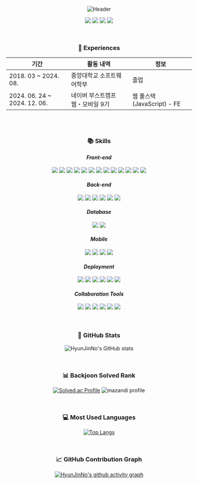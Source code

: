 <div align="center">

![Header](https://capsule-render.vercel.app/api?type=waving&color=0:feac5e,50:c779d0,100:4bc0c8&height=220&text=HyunJinNo's%20GitHub&fontSize=50&fontColor=FFFFFF)

<a href="https://hyunjinno.github.io/" target="_blank"><img src="https://img.shields.io/badge/GitHub%20Blog-CC0000?logo=Jekyll&logoColor=white"/></a> <a href="https://hyunjinno.notion.site/3d1e9d32612740b8a5b7be16f5156d94" target="_blank"><img src="https://img.shields.io/badge/Notion-000000?logo=Notion&logoColor=white"/></a> <a href="https://www.figma.com/design/holMZu0fmxxQQOLJy3d0Wg/HyunJinNo's-R%C3%A9sum%C3%A9?node-id=0-1&p=f&t=WK5OJVTZA62yFb9Y-0" target="_blank"><img src="https://img.shields.io/badge/Résumé-F24E1E?logo=Figma&logoColor=white"/></a> <a href="https://www.figma.com/slides/crcjf68QabCbR1LQC18bE1/HyunJinNo's-Portfolio?node-id=1-303&t=EH7GJPvEhjEdV8IJ-0" target="_blank"><img src="https://img.shields.io/badge/Portfolio-F24E1E?logo=Figma&logoColor=white"/></a>

  <br />

  <h3>📅 Experiences</h3>

| 기간                         | 활동 내역                        | 정보                       |
| ---------------------------- | -------------------------------- | -------------------------- |
| 2018. 03 ~ 2024. 08.         | 중앙대학교 소프트웨어학부        | 졸업                       |
| 2024. 06. 24 ~ 2024. 12. 06. | 네이버 부스트캠프 웹・모바일 9기 | 웹 풀스택(JavaScript) - FE |

  <br/>
  <br/>

  <h3>📚 Skills</h3>

  <h4><b><i>Front-end</i></b></h4>
  <img src="https://img.shields.io/badge/HTML5-E34F26?logo=html5&logoColor=white"/>
  <img src="https://img.shields.io/badge/CSS3-1572B6?logo=css3&logoColor=white"/>
  <img src="https://img.shields.io/badge/JavaScript-F7DF1E?logo=JavaScript&logoColor=FFFFFF"/> 
  <img src="https://img.shields.io/badge/TypeScript-3178C6?logo=Typescript&logoColor=white"/>
  <img src="https://img.shields.io/badge/Tailwind%20CSS-%2338B2AC.svg?logo=tailwind-css&logoColor=white" />
  <img src="https://img.shields.io/badge/React-%2320232a.svg?logo=react&logoColor=%2361DAFB"/>
  <img src="https://img.shields.io/badge/Next.js-000000?logo=Next.js&logoColor=white" />
  <img src="https://img.shields.io/badge/-React%20Query-FF4154?logo=react%20query&logoColor=white" />
  <img src="https://img.shields.io/badge/Redux-%23593d88.svg?logo=redux&logoColor=white" />
  <img src="https://img.shields.io/badge/Zustand-%23593d88.svg?logo=react&logoColor=white" />
  <img src="https://img.shields.io/badge/Zod-FF4154?logo=zod&logoColor=white"/> <img src="https://img.shields.io/badge/React%20Hook%20Form-%23EC5990.svg?logo=reacthookform&logoColor=white"/> <img src="https://img.shields.io/badge/Framer%20Motion-0055FF?logo=Framer&logoColor=white"/>

  <h4><b><i>Back-end</i></b></h4>
  <img src="https://img.shields.io/badge/Node.js-339933?logo=Node.js&logoColor=white"/>
  <img src="https://img.shields.io/badge/Express-000000?logo=Express&logoColor=white"/>
  <img src="https://img.shields.io/badge/NestJS-%23E0234E.svg?logo=nestjs&logoColor=white"/>
  <img src="https://img.shields.io/badge/TypeORM-FF4716?logo=typeorm&logoColor=white"/>
  <img src="https://img.shields.io/badge/Python-3776AB?logo=Python&logoColor=FFFFFF"/>
  <img src="https://img.shields.io/badge/Flask-000000?logo=Flask&logoColor=FFFFFF"/>

  <h4><b><i>Database</i></b></h4>
  <img src="https://img.shields.io/badge/MySQL-4479A1?logo=MySQL&logoColor=FFFFFF"/>
  <img src="https://img.shields.io/badge/MariaDB-003545?logo=MariaDB&logoColor=FFFFFF"/>

  <h4><b><i>Mobile</i></b></h4>
  <img src="https://img.shields.io/badge/Android-3DDC84?logo=Android&logoColor=FFFFFF"/>
  <img src="https://img.shields.io/badge/Kotlin-7F52FF?logo=Kotlin&logoColor=FFFFFF"/>
  <img src="https://img.shields.io/badge/Java-%23ED8B00.svg?logo=openjdk&logoColor=white" />
  <img src="https://img.shields.io/badge/React_Native-%2320232a.svg?logo=react&logoColor=%2361DAFB" />

  <h4><b><i>Deployment</i></b></h4>
  <img src="https://img.shields.io/badge/Raspberry%20Pi-A22846?logo=Raspberry%20Pi&logoColor=FFFFFF"/>
  <img src="https://img.shields.io/badge/Amazon%20EC2-FF9900?logo=amazonec2&logoColor=white"/>
  <img src="https://img.shields.io/badge/Vercel-000000?logo=Vercel&logoColor=white"/>    
  <img src="https://img.shields.io/badge/Nginx-%23009639.svg?logo=nginx&logoColor=white" />
  <img src="https://img.shields.io/badge/Docker-2496ED?logo=docker&logoColor=white" />
  <img src="https://img.shields.io/badge/GitHub%20Actions-2088FF?logo=GitHub%20Actions&logoColor=white" />

  <h4><b><i>Collaboration Tools</i></b></h4>
  <img src="https://img.shields.io/badge/Git-F05032?logo=git&logoColor=white"/>
  <img src="https://img.shields.io/badge/GitHub-181717?logo=GitHub&logoColor=white"/>
  <img src="https://img.shields.io/badge/Figma-F24E1E?logo=Figma&logoColor=white"/>
  <img src="https://img.shields.io/badge/Notion-000000?logo=Notion&logoColor=white"/>
  <img src="https://img.shields.io/badge/Slack-4A154B?logo=slack&logoColor=white"/>
  <img src="https://img.shields.io/badge/Discord-5865F2?logo=Discord&logoColor=white"/>

  <br>
  <br>
  <br>
  <h3>👤 GitHub Stats </h3>
  
  ![HyunJinNo's GitHub stats](https://github-readme-stats.vercel.app/api?username=HyunJinNo&show_icons=true&bg_color=90,38C3E2,DFE9C7,ffffff&text_color=ffffff&title_color=ffffff&icon_color=ffffff)

  <br />
  <h3>📊 Backjoon Solved Rank </h3>

[![Solved.ac Profile](http://mazassumnida.wtf/api/v2/generate_badge?boj=hyunjinno)](https://solved.ac/hyunjinno/)
![mazandi profile](http://mazandi.herokuapp.com/api?handle=hyunjinno&theme=warm)

  <br />
  <h3>💻 Most Used Languages </h3>

[![Top Langs](https://github-readme-stats.vercel.app/api/top-langs/?username=HyunJinNo&langs_count=10&theme=shadow_blue)](https://github.com/HyunJinNo/github-readme-stats)

  <br />
  <h3>📈 GitHub Contribution Graph </h3> 
  
  [![HyunJinNo's github activity graph](https://github-readme-activity-graph.vercel.app/graph?username=HyunJinNo&theme=minimal&bg_color=f0fffd)](https://github.com/HyunJinNo/github-readme-activity-graph)
</div>

<!---
HyunJinNo/HyunJinNo is a ✨ special ✨ repository because its `README.md` (this file) appears on your GitHub profile.
You can click the Preview link to take a look at your changes.
--->
